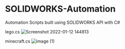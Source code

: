 # SOLIDWORKS-Automation
Automation Scripts built using SOLIDWORKS API with C#

lego.cs
![Screenshot 2022-01-12 144813](https://user-images.githubusercontent.com/75232089/149212252-da43a6eb-dec0-4dea-a7a6-d8e94dcf9dcf.png)

minecraft.cs
![image (1)](https://user-images.githubusercontent.com/75232089/149212468-c99f5243-b311-45c5-b1b0-2326099c1b4f.png)
